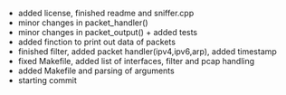 - added license, finished readme and sniffer.cpp
- minor changes in packet_handler()
- minor changes in packet_output() + added tests
- added finction to print out data of packets
- finished filter, added packet handler(ipv4,ipv6,arp), added timestamp
- fixed Makefile, added list of interfaces, filter and pcap handling
- added Makefile and parsing of arguments
- starting commit
